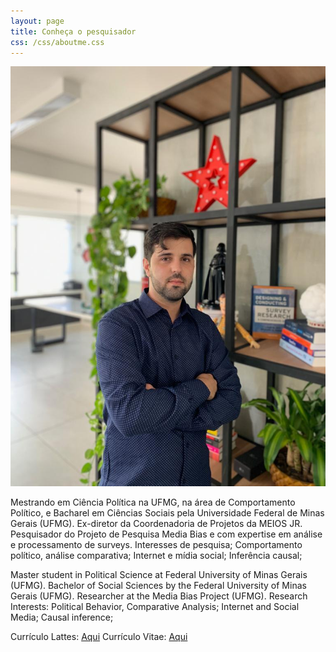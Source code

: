 ```yaml
---
layout: page
title: Conheça o pesquisador
css: /css/aboutme.css
---
```

![foto](/img/Virgilio.jpg)

Mestrando em Ciência Política na UFMG, na área de Comportamento Político, e Bacharel em Ciências Sociais pela Universidade Federal de Minas Gerais (UFMG).
Ex-diretor da Coordenadoria de Projetos da MEIOS JR.
Pesquisador do Projeto de Pesquisa Media Bias e com expertise em análise e processamento de surveys.
Interesses de pesquisa; Comportamento político, análise comparativa; Internet e mídia social; Inferência causal;

Master student in Political Science at Federal University of Minas Gerais (UFMG).
Bachelor of Social Sciences by the Federal University of Minas Gerais (UFMG).
Researcher at the Media Bias Project (UFMG).
Research Interests: Political Behavior, Comparative Analysis; Internet and Social Media; Causal inference;



Currículo Lattes: [Aqui](http://lattes.cnpq.br/3781647781988333)
Currículo Vitae: [Aqui](https://github.com/virgiliomendes/virgiliomendes/blob/master/CV_Virgilio.pdf)




